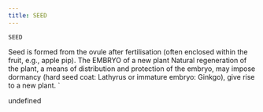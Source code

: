 ```yaml
---
title: SEED
---
```

`SEED`

Seed is formed from the ovule after fertilisation (often enclosed within the fruit, e.g., apple pip). The EMBRYO of a new plant
Natural regeneration of the plant, a means of distribution and protection of the embryo, may impose dormancy (hard seed coat: Lathyrus or immature embryo: Ginkgo), give rise to a new plant.
`

undefined